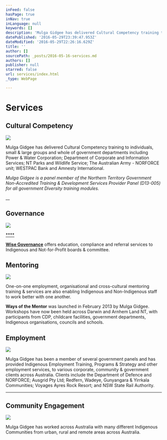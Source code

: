 ```yaml
---
inFeed: false
hasPage: true
inNav: true
inLanguage: null
keywords: []
description: 'Mulga Gidgee has delivered Cultural Competency training to individuals, small & large groups and whole of government departments including Power & Water Corporation; Department of Corporate and Information Services; NT Parks and Wildlife Service; The Australian Army - NORFORCE unit; WESTPAC Bank and Amnesty International. '
datePublished: '2016-05-29T23:39:47.953Z'
dateModified: '2016-05-29T22:26:16.629Z'
title: ''
author: []
sourcePath: _posts/2016-05-16-services.md
authors: []
publisher: null
starred: false
url: services/index.html
_type: WebPage

---
```

# Services

## Cultural Competency
![](https://s3-us-west-2.amazonaws.com/the-grid-img/p/16a19659a3f9ccf512d145eb6980845cc8112a6c.png)

Mulga Gidgee has delivered Cultural Competency training to individuals, small & large groups and whole of government departments including Power & Water Corporation; Department of Corporate and Information Services; NT Parks and Wildlife Service; The Australian Army - NORFORCE unit; WESTPAC Bank and Amnesty International. 

_Mulga Gidgee is a panel member of the Northern Territory Government Non-Accredited Training & Development Services Provider Panel (D13-005) for all government Diversity training modules._

__

## Governance
![](https://the-grid-user-content.s3-us-west-2.amazonaws.com/aa8d8a6d-4b4f-4609-91d7-6e7110b2f03c.png)

[****][0]

[**Wise Governance**][0] offers education, compliance and referral services to Indigenous and Not-for-Profit boards & committee.

## Mentoring
![](https://the-grid-user-content.s3-us-west-2.amazonaws.com/ce6b2644-e50f-44f7-bbd8-2ff4c2874ee8.png)

One-on-one employment, organisational and cross-cultural mentoring training & services are also enabling Indigenous and Non-Indigenous staff to work better with one another. 

**Ways of the Mentor** was launched in February 2013 by Mulga Gidgee. Workshops have now been held across Darwin and Arnhem Land NT, with participants from CDP, childcare facilities, government departments, Indigenous organisations, councils and schools. 

## Employment
![](https://the-grid-user-content.s3-us-west-2.amazonaws.com/fd74cf65-d547-4c1e-b021-b5edcf76c6f0.jpg)

Mulga Gidgee has been a member of several government panels and has provided Indigenous Employment Training, Programs & Strategy and other employment services, to various corporate, community & government clients across Australia. Clients include the Department of Defence and NORFORCE; Ausgrid Pty Ltd; Redfern, Wadeye, Gunyangara & Yirrkala Communities; Voyages Ayres Rock Resort; and NSW State Rail Authority.

****

## Community Engagement
![](https://the-grid-user-content.s3-us-west-2.amazonaws.com/52f56d12-146d-40c1-82a1-afa510ec696e.jpg)

Mulga Gidgee has worked across Australia with many different Indigenous Communities from urban, rural and remote areas across Australia.

[0]: http://www.wisegovernance.com.au/
